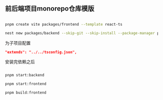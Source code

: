 
## 前后端项目monorepo仓库模版
```bash

pnpm create vite packages/frontend --template react-ts

nest new packages/backend --skip-git --skip-install --package-manager pnpm


```
为子项目配置
```json
"extends": "../../tsconfig.json",
````

安装完依赖之后

```bash

pnpm start:backend

pnpm start:frontend

pnpm build:frontend

```
